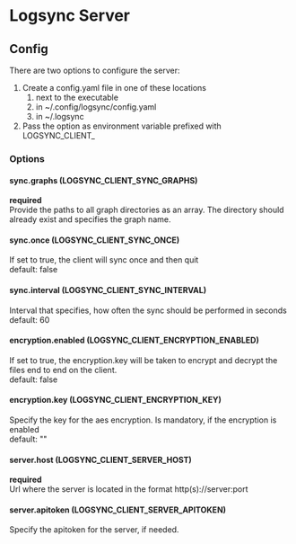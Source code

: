 # Logsync Server

## Config

There are two options to configure the server:

1. Create a config.yaml file in one of these locations
    1. next to the executable
    2. in ~/.config/logsync/config.yaml
    3. in ~/.logsync
2. Pass the option as environment variable prefixed with LOGSYNC_CLIENT_

### Options

#### sync.graphs (LOGSYNC_CLIENT_SYNC_GRAPHS)

__required__ \
Provide the paths to all graph directories as an array. The directory should already exist and specifies the graph name.

#### sync.once (LOGSYNC_CLIENT_SYNC_ONCE)

If set to true, the client will sync once and then quit \
default: false

#### sync.interval (LOGSYNC_CLIENT_SYNC_INTERVAL)

Interval that specifies, how often the sync should be performed in seconds \
default: 60

#### encryption.enabled (LOGSYNC_CLIENT_ENCRYPTION_ENABLED)

If set to true, the encryption.key will be taken to encrypt and decrypt the files end to end on the client. \
default: false

#### encryption.key (LOGSYNC_CLIENT_ENCRYPTION_KEY)

Specify the key for the aes encryption. Is mandatory, if the encryption is enabled \
default: ""

#### server.host (LOGSYNC_CLIENT_SERVER_HOST)

__required__ \
Url where the server is located in the format http(s)://server:port

#### server.apitoken (LOGSYNC_CLIENT_SERVER_APITOKEN)
Specify the apitoken for the server, if needed. 
